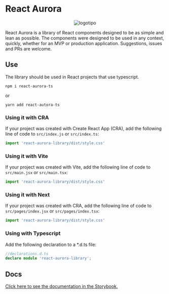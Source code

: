 # React Aurora

<p align="center">
  <img alt="logotipo" src="https://live.staticflickr.com/65535/52786414760_8d69a1f9b7.jpg">
</p>

React Aurora is a library of React components designed to be as simple and lean as possible. The components were designed to be used in any context, quickly, whether for an MVP or production application. Suggestions, issues and PRs are welcome.

## Use

The library should be used in React projects that use typescript.

```
npm i react-aurora-ts
```

or

```
yarn add react-autora-ts
```

### Using it with CRA

If your project was created with Create React App (CRA), add the following line of code to `src/index.js` or `src/index.ts`:

```javascript
import 'react-aurora-library/dist/style.css'
```

### Using it with Vite

If your project was created with Vite, add the following line of code to `src/main.jsx` or `src/main.tsx`:

```javascript
import 'react-aurora-library/dist/style.css'
```

### Using it with Next

If your project was created with CRA, add the following line of code to `src/pages/index.jsx` or `src/pages/index.tsx`:

```javascript
import 'react-aurora-library/dist/style.css'
```

### Using with Typescript

Add the following declaration to a *.d.ts file:

```typescript
//declarations.d.ts
declare module 'react-aurora-library';
```

## Docs

<a href="https://64287028f9334a40f2745893-soodjvpzux.chromatic.com/">Click here to see the documentation in the Storybook.</a>
